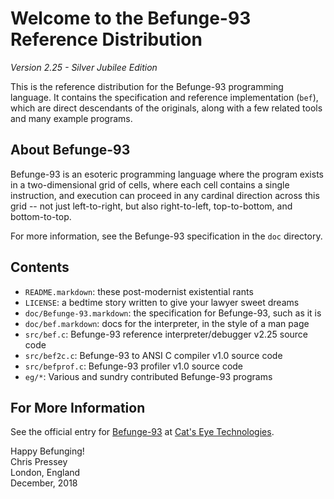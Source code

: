Welcome to the Befunge-93 Reference Distribution
================================================

_Version 2.25 - Silver Jubilee Edition_

This is the reference distribution for the Befunge-93 programming language.
It contains the specification and reference implementation (`bef`), which
are direct descendants of the originals, along with a few related tools and
many example programs.

About Befunge-93
----------------

Befunge-93 is an esoteric programming language where the program exists in a
two-dimensional grid of cells, where each cell contains a single instruction,
and execution can proceed in any cardinal direction across this grid -- not
just left-to-right, but also right-to-left, top-to-bottom, and bottom-to-top.

For more information, see the Befunge-93 specification in the `doc` directory.

Contents
--------

*   `README.markdown`: these post-modernist existential rants
*   `LICENSE`: a bedtime story written to give your lawyer sweet dreams
*   `doc/Befunge-93.markdown`: the specification for Befunge-93, such as it is
*   `doc/bef.markdown`: docs for the interpreter, in the style of a man page
*   `src/bef.c`: Befunge-93 reference interpreter/debugger v2.25 source code
*   `src/bef2c.c`: Befunge-93 to ANSI C compiler v1.0 source code
*   `src/befprof.c`: Befunge-93 profiler v1.0 source code
*   `eg/*`: Various and sundry contributed Befunge-93 programs

For More Information
--------------------

See the official entry for [Befunge-93][] at [Cat's Eye Technologies][].

[Befunge-93]: http://catseye.tc/node/Befunge-93
[Cat's Eye Technologies]: http://catseye.tc/

Happy Befunging!  
Chris Pressey  
London, England  
December, 2018
